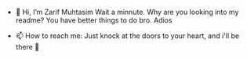 - 👋 Hi, I’m Zarif Muhtasim
Wait a minnute. Why are you looking into my readme? You have better things to do bro. Adios

- 📫 How to reach me: Just knock at the doors to your heart, and i'll be there 🥺
